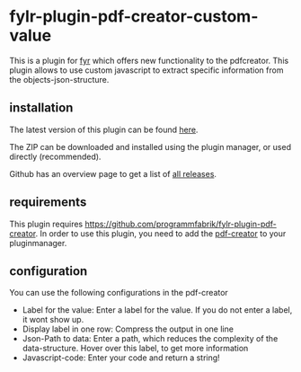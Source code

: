 # fylr-plugin-pdf-creator-custom-value

This is a plugin for [fyr](http://docs.fylr.io/) which offers new functionality to the pdfcreator. This plugin allows to use custom javascript to extract specific information from the objects-json-structure.

## installation
The latest version of this plugin can be found [here](https://github.com/programmfabrik/fylr-plugin-pdf-creator-custom-value/releases/latest/download/PDFCreatorCustomValue.zip).

The ZIP can be downloaded and installed using the plugin manager, or used directly (recommended).

Github has an overview page to get a list of [all releases](https://github.com/programmfabrik/fylr-plugin-pdf-creator-custom-value/releases/).

## requirements
This plugin requires https://github.com/programmfabrik/fylr-plugin-pdf-creator. In order to use this plugin, you need to add the [pdf-creator](https://github.com/programmfabrik/fylr-plugin-pdf-creator) to your pluginmanager.

## configuration

You can use the following configurations in the pdf-creator

* Label for the value: Enter a label for the value. If you do not enter a label, it wont show up.
* Display label in one row: Compress the output in one line
* Json-Path to data: Enter a path, which reduces the complexity of the data-structure. Hover over this label, to get more information
* Javascript-code: Enter your code and return a string!

